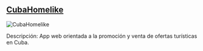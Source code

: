 ## [CubaHomelike](https://link-del-proyecto-1.com)

![CubaHomelike]([https://www.facebook.com/photo/?fbid=408862708001070&set=a.408862638001077])

Descripción: App web orientada a la promoción y venta de ofertas turísticas en Cuba.



